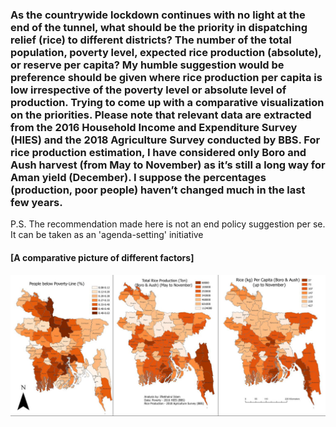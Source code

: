 ### As the countrywide lockdown continues with no light at the end of the tunnel, what should be the priority in dispatching relief (rice) to different districts? The number of the total population, poverty level, expected rice production (absolute), or reserve per capita? My humble suggestion would be preference should be given where rice production per capita is low irrespective of the poverty level or absolute level of production. Trying to come up with a comparative visualization on the priorities. Please note that relevant data are extracted from the 2016 Household Income and Expenditure Survey (HIES) and the 2018 Agriculture Survey conducted by BBS. For rice production estimation, I have considered only Boro and Aush harvest (from May to November) as it’s still a long way for Aman yield (December). I suppose the percentages (production, poor people) haven’t changed much in the last few years.
P.S. The recommendation made here is not an end policy suggestion per se. It can be taken as an 'agenda-setting' initiative
####                                  [A comparative picture of different factors]
![](relief.jpg)
